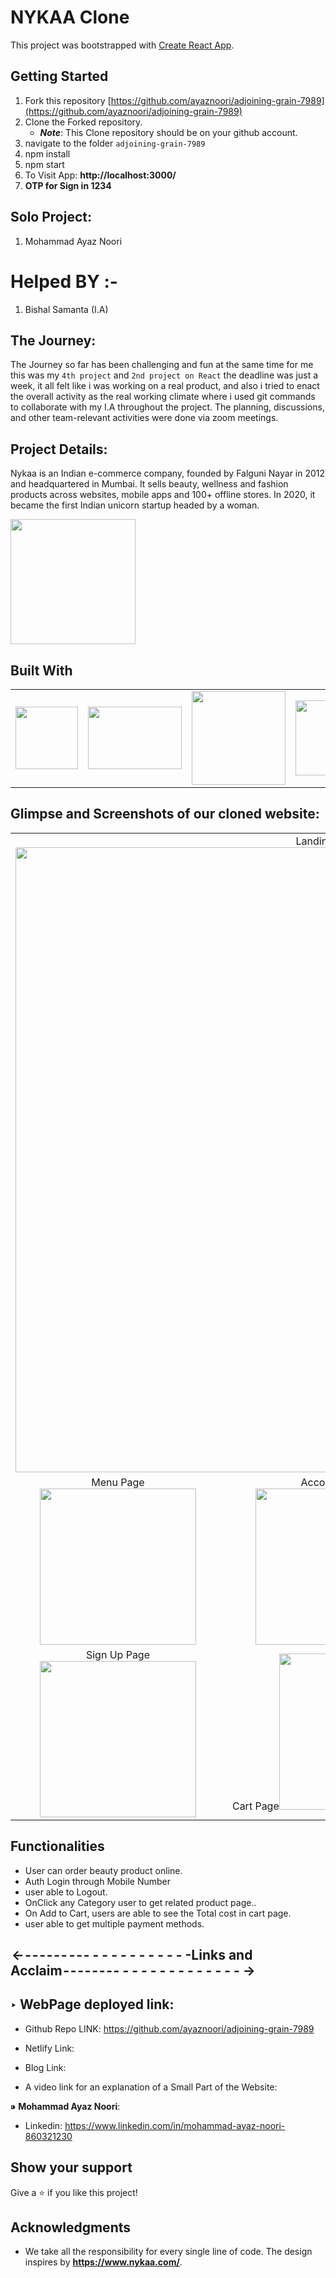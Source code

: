 # NYKAA Clone

This project was bootstrapped with [Create React App](https://github.com/facebook/create-react-app).


## Getting Started

1. Fork this repository [https://github.com/ayaznoori/adjoining-grain-7989](https://github.com/ayaznoori/adjoining-grain-7989)
2. Clone the Forked repository.
   - **_Note_**: This Clone repository should be on your github account.
3. navigate to the folder `adjoining-grain-7989`
4. npm install
5. npm start
6. To Visit App:
**http://localhost:3000/**
7. **OTP for Sign in 1234**

## Solo Project:

1. Mohammad Ayaz Noori

# Helped BY :- 

1. Bishal Samanta (I.A)

## The Journey:

The Journey so far has been challenging and fun at the same time for me this was my `4th project` and `2nd project on React` the deadline was just a week, it all felt like i was  working on a real product, and also i tried to enact the overall activity as the real working climate where i used git commands to collaborate with my I.A throughout the project. The planning, discussions, and other team-relevant activities were done via zoom meetings.

## Project Details:

Nykaa is an Indian e-commerce company, founded by Falguni Nayar in 2012 and headquartered in Mumbai. It sells beauty, wellness and fashion products across websites, mobile apps and 100+ offline stores. In 2020, it became the first Indian unicorn startup headed by a woman.
<p float="left">
<img width="200px" src="https://theme.zdassets.com/theme_assets/222949/60503496e109d9e249ab19791fb335f0459a483e.png">
 
</p>

## Built With

<table  align=center>
  <tr>
    <td align=center> <img src="https://upload.wikimedia.org/wikipedia/commons/thumb/a/a7/React-icon.svg/1280px-React-icon.svg.png" height=100></td>
    <td align=center> <img src="https://upload.wikimedia.org/wikipedia/commons/4/49/Redux.png"  height=100   width=150 ></td>
    <td align=center>  <img src="https://cdn-icons-png.flaticon.com/512/174/174854.png"  width=150 ></td>
    <td align=center> <img src="https://cdn-icons-png.flaticon.com/512/732/732190.png"   width=120 ></td>
    <td align=center> <img src="https://cdn.iconscout.com/icon/free/png-256/javascript-2038874-1720087.png"  width=120  ></td>
  </tr>
</table>

## Glimpse and Screenshots of our cloned website:
<table>
   <tr align=center>
     <td  colspan=3>Landing Page<img src="https://miro.medium.com/max/1400/1*YFZ6Msu7spk95-P5ADaXLw.png" width=1000 ></td>
  </tr>
  <tr align=center>
    <td>Menu Page<img src="https://miro.medium.com/max/1400/1*jx8S8r2meBnwBME_txfh6w.png" height=250></td>
    <td>Account Page<img src="https://miro.medium.com/max/1400/1*jcqx9iT5j4wQIlHEDB6y7w.png" height=250></td>
    <td>Help Page<img src="https://miro.medium.com/max/1400/1*NiNIHV07mmfPVhj0uGu6tw.png" height=250></td>
  <tr align=center>
   <td>Sign Up Page<img src="https://miro.medium.com/max/3822/1*RmNfD8odNlWduMPdbK4xMA.png" height=250 ></td>
   <td>Cart Page<img src="https://cdn-images-1.medium.com/max/800/1*icg3B3MxOJqB1TBjEffH3g.png" height=250></td>
   <td>Deal Page<img src="https://miro.medium.com/max/1400/1*8hjpEpkQBlvIWQ1ff_-gJA.png" height=250></td>
  </tr>
</table>

## Functionalities

- User can order beauty product online.
- Auth Login through Mobile Number
- user able to Logout.
- OnClick any Category user to get related product page..
- On Add to Cart, users are able to see the Total cost in cart page.
- user able to get multiple payment methods.

##  <- - - - - - -  - - - - - - - - - - - - - -Links and Acclaim - - - - - - - - - - - - - - - - - - - - - ->

## ‣ WebPage deployed link:

- Github Repo LINK: https://github.com/ayaznoori/adjoining-grain-7989

- Netlify Link: 

- Blog Link:  

- A video link for an explanation of a Small Part of the Website:  


 ⁍ **Mohammad Ayaz Noori**:
   
 - Linkedin: https://www.linkedin.com/in/mohammad-ayaz-noori-860321230
   
       



## Show your support

Give a ⭐️ if you like this project!

## Acknowledgments

- We take all the responsibility for every single line of code. The design inspires by **https://www.nykaa.com/**.




